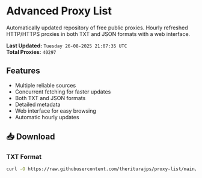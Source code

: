 # Advanced Proxy List

Automatically updated repository of free public proxies. Hourly refreshed HTTP/HTTPS proxies in both TXT and JSON formats with a web interface.

**Last Updated:** `Tuesday 26-08-2025 21:07:35 UTC`  
**Total Proxies:** `40297`

## Features
- Multiple reliable sources
- Concurrent fetching for faster updates
- Both TXT and JSON formats
- Detailed metadata
- Web interface for easy browsing
- Automatic hourly updates

## 📥 Download

### TXT Format
```bash
curl -O https://raw.githubusercontent.com/theriturajps/proxy-list/main/proxies.txt
